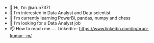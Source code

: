 - 👋 Hi, I’m @arun7371
- 👀 I’m interested in Data Analyst and Data scientist
- 🌱 I’m currently learning PowerBi, pandas, numpy and chess
- 💞️ I’m looking for a Data Analyst job
- 📫 How to reach me..... LinkedIn:- https://www.linkedin.com/in/arun-kumar--m/

<!---
arun7371/arun7371 is a ✨ special ✨ repository because its `README.md` (this file) appears on your GitHub profile.
You can click the Preview link to take a look at your changes.
--->
